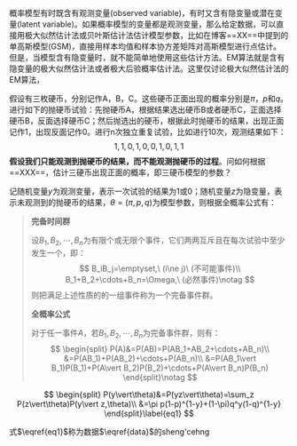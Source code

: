 概率模型有时既含有观测变量(observed variable)，有时又含有隐变量或潜在变量(latent variable)。如果概率模型的变量都是观测变量，那么给定数据，可以直接用极大似然估计法或贝叶斯估计法估计模型参数，比如在博客==XX==中提到的单高斯模型(GSM)，直接用样本均值和样本协方差矩阵对高斯模型进行点估计。但是，当模型含有隐变量时，就不能简单地使用这些估计方法。EM算法就是含有隐变量的极大似然估计法或者极大后验概率估计法。这里仅讨论极大似然估计法的EM算法，



假设有三枚硬币，分别记作A，B，C。这些硬币正面出现的概率分别是$\pi$，$p$和$q$。进行如下的抛硬币试验：先抛硬币A，根据结果选出硬币B或者硬币C，正面选择硬币B，反面选择硬币C；然后抛选出的硬币，根据此时抛硬币的结果，出现正面记作1，出现反面记作0。进行n次独立重复试验，比如进行10次，观测结果如下：
$$
1,1,0,1,0,0,1,0,1,1\label{data}
$$
**假设我们只能观测到抛硬币的结果，而不能观测抛硬币的过程**。问如何根据==XXX==，估计三硬币出现正面的概率，即三硬币模型的参数？

记随机变量$y$为观测变量，表示一次试验的结果为1或0；随机变量$z$为隐变量，表示未观测到的抛硬币的结果，$\theta=(\pi,p,q)$为模型参数，则根据全概率公式有：

> **完备时间群**
>
> 设$B_1,B_2,\cdots,B_n$为有限个或无限个事件，它们两两互斥且在每次试验中至少发生一个，即：
> $$
> B_iB_j=\emptyset,\ (i\ne j)\ (不可能事件)\\
> B_1+B_2+\cdots+B_n=\Omega,\ (必然事件)\notag
> $$
> 则把满足上述性质的的一组事件称为一个完备事件群。
>
> **全概率公式**
>
> 对于任一事件$A$，若$B_1,B_2,\cdots,B_n$为完备事件群，则有：
> $$
> \begin{split}
> P(A)&=P(AB)=P(AB_1+AB_2+\cdots+AB_n)\\
> &=P(AB_1)+P(AB_2)+\cdots+P(AB_n)\\
> &=P(AB_1\vert B_1)P(B_1)+P(A\vert B_2)P(B_2)+\cdots+P(A\vert B_n)P(B_n)
> \end{split}\notag
> $$

$$
\begin{split}
P(y\vert\theta)&=P(yz\vert\theta)=\sum_z P(z\vert\theta)P(y\vert z,\theta)\\
&=\pi p(1-p)^{1-y}+(1-\pi)q^y(1-q)^{1-y}
\end{split}\label{eq1}
$$

式$\eqref{eq1}$称为数据$\eqref{data}$的sheng'cehng

